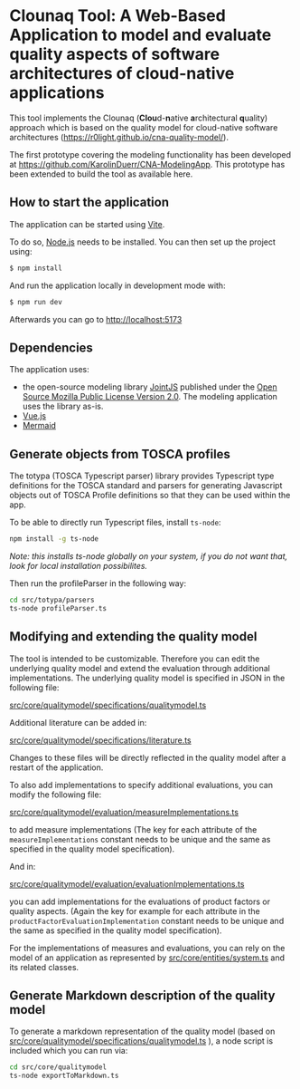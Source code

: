 # Clounaq Tool: A Web-Based Application to model and evaluate quality aspects of software architectures of cloud-native applications

This tool implements the Clounaq (**Clou**d-**n**ative **a**rchitectural **q**uality) approach which is based on the quality model for cloud-native software architectures (<https://r0light.github.io/cna-quality-model/>).

The first prototype covering the modeling functionality has been developed at <https://github.com/KarolinDuerr/CNA-ModelingApp>. This prototype has been extended to build the tool as available here.

## How to start the application

The application can be started using [Vite](https://vitejs.dev/).

To do so, [Node.js](https://nodejs.org) needs to be installed. You can then set up the project using:

```bash
$ npm install
```

And run the application locally in development mode with:

```bash
$ npm run dev
```

Afterwards you can go to [http://localhost:5173](http://localhost:5173)

## Dependencies

The application uses:
- the open-source modeling library [JointJS](https://www.jointjs.com/opensource) published under the [Open Source Mozilla Public License Version 2.0](https://www.mozilla.org/en-US/MPL/2.0/). The modeling application uses the library as-is.
- [Vue.js](https://vuejs.org/)
- [Mermaid](https://mermaid.js.org/)

## Generate objects from TOSCA profiles

The totypa (TOSCA Typescript parser) library provides Typescript type definitions for the TOSCA standard and parsers for generating Javascript objects out of TOSCA Profile definitions so that they can be used within the app.

To be able to directly run Typescript files, install `ts-node`:

```sh
npm install -g ts-node
```

*Note: this installs ts-node globally on your system, if you do not want that, look for local installation possibilites.*

Then run the profileParser in the following way:

```sh
cd src/totypa/parsers
ts-node profileParser.ts
```

## Modifying and extending the quality model

The tool is intended to be customizable. Therefore you can edit the underlying quality model and extend the evaluation through additional implementations.
The underlying quality model is specified in JSON in the following file:

[src/core/qualitymodel/specifications/qualitymodel.ts](src/core/qualitymodel/specifications/qualitymodel.ts)

Additional literature can be added in:

[src/core/qualitymodel/specifications/literature.ts](src/core/qualitymodel/specifications/literature.ts)

Changes to these files will be directly reflected in the quality model after a restart of the application.

To also add implementations to specify additional evaluations, you can modify the following file:

[src/core/qualitymodel/evaluation/measureImplementations.ts](src/core/qualitymodel/evaluation/measureImplementations.ts)

to add measure implementations (The key for each attribute of the `measureImplementations` constant needs to be unique and the same as specified in the quality model specification).

And in:

[src/core/qualitymodel/evaluation/evaluationImplementations.ts](src/core/qualitymodel/evaluation/evaluationImplementations.ts)

you can add implementations for the evaluations of product factors or quality aspects. (Again the key for example for each attribute in the `productFactorEvaluationImplementation` constant needs to be unique and the same as specified in the quality model specification).

For the implementations of measures and evaluations, you can rely on the model of an application as represented by [src/core/entities/system.ts](src/core/entities/system.ts) and its related classes.

## Generate Markdown description of the quality model

To generate a markdown representation of the quality model (based on [src/core/qualitymodel/specifications/qualitymodel.ts](src/core/qualitymodel/specifications/qualitymodel.ts) ), a node script is included which you can run via:

```sh
cd src/core/qualitymodel
ts-node exportToMarkdown.ts
```

